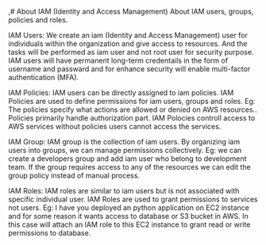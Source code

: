 ,# About IAM (Identity and Access Management)
About IAM users, groups, policies and roles.

IAM Users: We create an iam (Identity and Access Management) user for individuals within the organization and give access to resources. And the tasks will be performed as iam user and not root user for security purpose. IAM users will have permanent long-term credentails in the form of username and passward and for enhance security will enable multi-factor authentication (MFA).  

IAM Policies: IAM users can be directly assigned to iam policies. IAM Policies are used to define permissions for iam users, groups and roles. Eg: The policies specify what actions are allowed or denied on AWS resources.. Policies primarily handle authorization part. IAM Polocies controll access to AWS services without policies users cannot access the services.  

IAM Group: IAM group is the collection of iam users. By organizing iam users into groups, we can manage permissions collectively. Eg: we can create a developers group and add iam user who belong to development team. If the group requires access to any of the resources we can edit the group policy instead of manual process. 

IAM Roles: IAM roles are similar to iam users but is not associated with specific individual user. IAM Roles are used to grant permissions to services not users. Eg: I have you deployed an python application on EC2 instance and for some reason it wants access to database or S3 bucket in AWS. In this case will attach an IAM role to this EC2 instance to grant read or write permissions to database.
